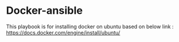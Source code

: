 # Docker-ansible
This playbook is for installing docker on ubuntu based on below link :  https://docs.docker.com/engine/install/ubuntu/


